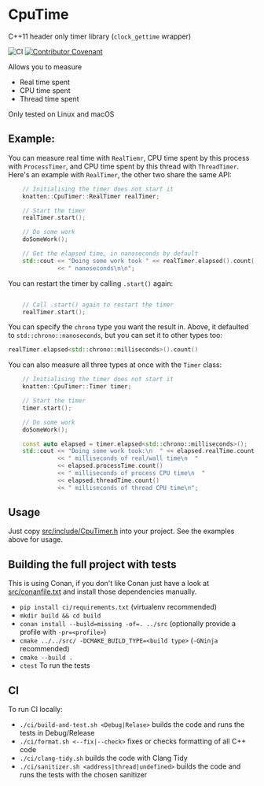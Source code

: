 # CpuTime

C++11 header only timer library (`clock_gettime` wrapper)

![CI](https://github.com/knatten/CpuTimer/actions/workflows/ci.yml/badge.svg)
[![Contributor Covenant](https://img.shields.io/badge/Contributor%20Covenant-2.1-4baaaa.svg)](code_of_conduct.md)

Allows you to measure

- Real time spent
- CPU time spent
- Thread time spent

Only tested on Linux and macOS

## Example:

You can measure real time with `RealTiemr`, CPU time spent by this process with `ProcessTimer`, and CPU time spent by
this thread with `ThreadTimer`. Here's an example with `RealTimer`, the other two share the same API:

```c++
    // Initialising the timer does not start it
    knatten::CpuTimer::RealTimer realTimer;

    // Start the timer
    realTimer.start();

    // Do some work
    doSomeWork();

    // Get the elapsed time, in nanoseconds by default
    std::cout << "Doing some work took " << realTimer.elapsed().count()
              << " nanoseconds\n\n";
```

You can restart the timer by calling `.start()` again:

```c++

    // Call .start() again to restart the timer
    realTimer.start();
```

You can specify the `chrono` type you want the result in. Above, it defaulted to `std::chrono::nanoseconds`, but you can
set it to other types too:

```c++
realTimer.elapsed<std::chrono::milliseconds>().count()
```

You can also measure all three types at once with the `Timer` class:

```c++
    // Initialising the timer does not start it
    knatten::CpuTimer::Timer timer;

    // Start the timer
    timer.start();

    // Do some work
    doSomeWork();

    const auto elapsed = timer.elapsed<std::chrono::milliseconds>();
    std::cout << "Doing some work took:\n  " << elapsed.realTime.count()
              << " milliseconds of real/wall time\n  "
              << elapsed.processTime.count()
              << " milliseconds of process CPU time\n  "
              << elapsed.threadTime.count()
              << " milliseconds of thread CPU time\n";
```

## Usage

Just copy [src/include/CpuTimer.h](src/include/CpuTimer.h) into your project. See the examples above for usage.

## Building the full project with tests

This is using Conan, if you don't like Conan just have a look at [src/conanfile.txt](src/conanfile.txt) and install
those dependencies manually.

- `pip install ci/requirements.txt` (virtualenv recommended)
- `mkdir build && cd build`
- `conan install --build=missing -of=. ../src` (optionally provide a profile with `-pr=<profile>`)
- `cmake ../../src/ -DCMAKE_BUILD_TYPE=<build type>` (`-GNinja` recommended)
- `cmake --build .`
- `ctest` To run the tests

## CI

To run CI locally:

- `./ci/build-and-test.sh <Debug|Relase>` builds the code and runs the tests in Debug/Release
- `./ci/format.sh <--fix|--check>` fixes or checks formatting of all C++ code
- `./ci/clang-tidy.sh` builds the code with Clang Tidy
- `./ci/sanitizer.sh <address|thread|undefined>` builds the code and runs the tests with the chosen sanitizer